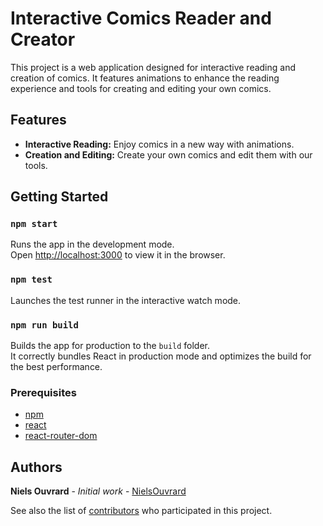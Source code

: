 # Interactive Comics Reader and Creator

This project is a web application designed for interactive reading and creation of comics. It features animations to enhance the reading experience and tools for creating and editing your own comics.

## Features

- **Interactive Reading:** Enjoy comics in a new way with animations.
- **Creation and Editing:** Create your own comics and edit them with our tools.

## Getting Started

### `npm start`

Runs the app in the development mode.\
Open [http://localhost:3000](http://localhost:3000) to view it in the browser.

### `npm test`

Launches the test runner in the interactive watch mode.

### `npm run build`

Builds the app for production to the `build` folder.\
It correctly bundles React in production mode and optimizes the build for the best performance.

### Prerequisites

- [npm](https://www.npmjs.com/get-npm)
- [react](https://reactjs.org/docs/getting-started.html)
- [react-router-dom](https://reactrouter.com/web/guides/quick-start)

## Authors

**Niels Ouvrard** - _Initial work_ - [NielsOuvrard](https://github.com/NielsOuvrard)

See also the list of [contributors](https://github.com/NielsOuvrard/Extinction/contributors) who participated in this project.
